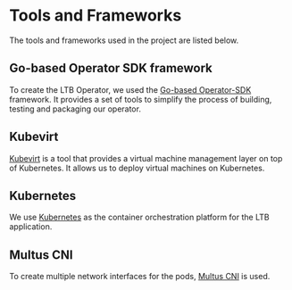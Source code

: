 # Tools and Frameworks

The tools and frameworks used in the project are listed below.

## Go-based Operator SDK framework

To create the LTB Operator, we used the [Go-based Operator-SDK](https://sdk.operatorframework.io/docs/building-operators/golang/quickstart/) framework. It provides a set of tools to simplify the process of building, testing and packaging our operator.

## Kubevirt

[Kubevirt](https://kubevirt.io/) is a tool that provides a virtual machine management layer on top of Kubernetes. It allows us to deploy virtual machines on Kubernetes.

## Kubernetes

We use [Kubernetes](https://kubernetes.io/) as the container orchestration platform for the LTB application.

## Multus CNI

To create multiple network interfaces for the pods, [Multus CNI](https://github.com/k8snetworkplumbingwg/multus-cni) is used.
